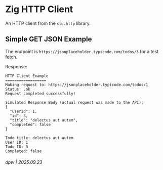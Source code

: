 # Zig HTTP Client

An HTTP client from the `std.http` library.

## Simple GET JSON Example

The endpoint is `https://jsonplaceholder.typicode.com/todos/3` for a test fetch.

Response:

```
HTTP Client Example
==================
Making request to: https://jsonplaceholder.typicode.com/todos/1
Status: .ok
Request completed successfully!

Simulated Response Body (actual request was made to the API):
{
  "userId": 1,
  "id": 3,
  "title": "delectus aut autem",
  "completed": false
}

Todo title: delectus aut autem
User ID: 1
Todo ID: 3
Completed: false
```

###### dpw | 2025.09.23



